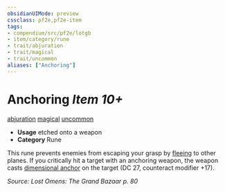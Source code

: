 ```yaml
---
obsidianUIMode: preview
cssclass: pf2e,pf2e-item
tags:
- compendium/src/pf2e/lotgb
- item/category/rune
- trait/abjuration
- trait/magical
- trait/uncommon
aliases: ["Anchoring"]
---
```

# Anchoring *Item 10+*  
[abjuration](rules/traits/abjuration.md)  [magical](rules/traits/magical.md)  [uncommon](rules/traits/uncommon.md)  

- **Usage** etched onto a weapon
- **Category** Rune

This rune prevents enemies from escaping your grasp by [fleeing](rules/conditions.md#Fleeing) to other planes. If you critically hit a target with an anchoring weapon, the weapon casts [dimensional anchor](compendium/spells/dimensional-anchor.md) on the target (DC 27, counteract modifier +17).

*Source: Lost Omens: The Grand Bazaar p. 80*